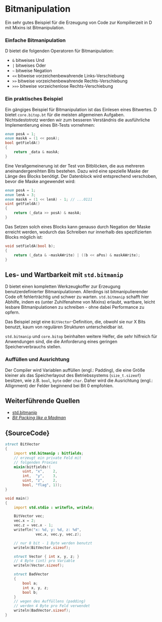 # Bitmanipulation

Ein sehr gutes Beispiel für die Erzeugung von Code zur 
Kompilierzeit in D mit Mixins ist Bitmanipulation.

### Einfache Bitmanipulation

D bietet die folgenden Operatoren für Bitmanipulation:

- `&` bitweises Und
- `|` bitweises Oder
- `~` bitweise Negation
- `<<`  bitweise vorzeichenbewahrende Links-Verschiebung
- `>>`  bitweise vorzeichenbewahrende Rechts-Verschiebung
- `>>>` bitweise vorzeichenlose Rechts-Verschiebung

### Ein praktisches Beispiel 

Ein gängiges Beispiel für Bitmanipulation ist das Einlesen
eines Bitwertes. D bietet `core.bitop.bt` für die meisten 
allgemeinen Aufgaben. Nichtsdestotrotz werden wir zum besseren
Verständnis die ausführliche Implementierung eines Bit-Tests
vornehmen:

```d
enum posA = 1;
enum maskA = (1 << posA);
bool getFieldA()
{
    return _data & maskA;
}
```

Eine Verallgemeinerung ist der Test von Bitblöcken, 
die aus mehreren aneinandergereihten Bits bestehen. 
Dazu wird eine spezielle Maske der Länge des Blocks 
benötigt. Der Datenblock wird entsprechend verschoben, 
bevor die Maske angewendet wird:

```d
enum posA = 1;
enum lenA = 3;
enum maskA = (1 << lenA) - 1; // ...0111
uint getFieldA()
{
    return (_data >> posA) & maskA;
}
```

Das Setzen solch eines Blocks kann genauso durch 
Negation der Maske erreicht werden, wodurch das Schreiben
nur innerhalb des spezifizierten Blocks möglich ist:

```d
void setFieldA(bool b);
{
    return (_data & ~maskAWrite) | ((b << aPos) & maskAWrite);
}
```

## Les- und Wartbarkeit mit `std.bitmanip` 

D bietet einen kompletten Werkzeugkoffer zur Erzeugung 
benutzerdefinierter Bitmanipulationen. Allerdings ist
bitmanipulierender Code oft fehlerträchtig und schwer 
zu warten.
`std.bitmanip` schafft hier Abhilfe, indem es (unter 
Zuhilfenahme von Mixins) erlaubt, wartbare, leicht 
lesbare Bitmanipulationen zu schreiben - ohne dabei 
Performance zu opfern.

Das Beispiel zeigt eine `BitVector`-Definition, die, 
obwohl sie nur X Bits benutzt, kaum von regulären Strukturen 
unterscheidbar ist.

`std.bitmanip` und `core.bitop` beinhalten weitere Helfer,
die sehr hilfreich für Anwendungen sind, die die Anforderung
eines geringen Speicherverbrauchs stellen.

### Auffüllen und Ausrichtung

Der Compiler wird Variablen auffüllen (engl.: Padding), die 
eine Größe kleiner als das Speicherlayout des Betriebssystems 
(`size_t.sizeof`) besitzen, wie z.B. `bool`, `byte` oder `char`.
Daher wird die Ausrichtung (engl.: Allignment) der Felder 
beginnend bei Bit 0 empfohlen.

## Weiterführende Quellen

- [std.bitmanip](http://dlang.org/phobos/std_bitmanip.html)
- [_Bit Packing like a Madman_](http://dconf.org/2016/talks/sechet.html)

## {SourceCode}

```d
struct BitVector
{
    import std.bitmanip : bitfields;
    // erzeugt ein private Feld mit 
    // folgenden Proxies
    mixin(bitfields!(
        uint, "x",    2,
        int,  "y",    3,
        uint, "z",    2,
        bool, "flag", 1));
}

void main()
{
    import std.stdio : writefln, writeln;

    BitVector vec;
    vec.x = 2;
    vec.z = vec.x - 1;
    writefln("x: %d, y: %d, z: %d",
              vec.x, vec.y, vec.z);

    // nur 8 bit - 1 Byte werden benutzt
    writeln(BitVector.sizeof);

    struct Vector { int x, y, z; }
    // 4 Byte (int) pro Variable
    writeln(Vector.sizeof);

	struct BadVector
	{
		bool a;
		int x, y, z;
		bool b;
	}
	// wegen des Auffüllens (padding)
	// werden 4 Byte pro Feld verwendet
	writeln(BadVector.sizeof);
}
```
